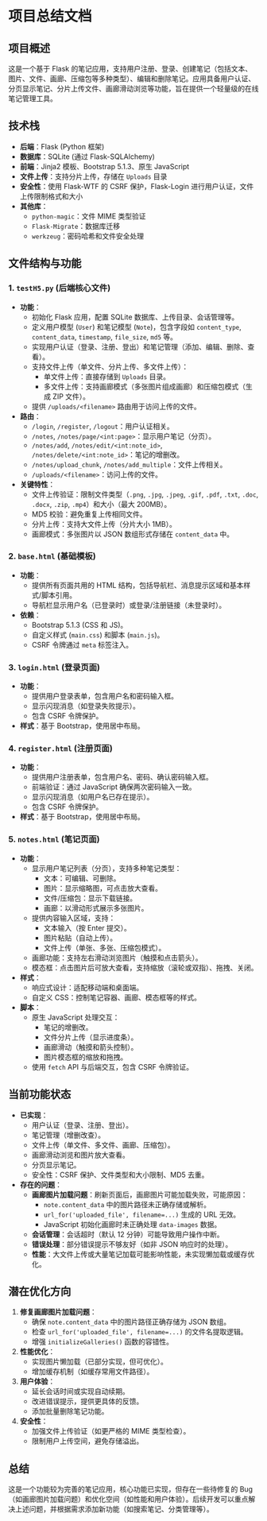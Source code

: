 # 项目总结文档

## 项目概述
这是一个基于 Flask 的笔记应用，支持用户注册、登录、创建笔记（包括文本、图片、文件、画廊、压缩包等多种类型）、编辑和删除笔记。应用具备用户认证、分页显示笔记、分片上传文件、画廊滑动浏览等功能，旨在提供一个轻量级的在线笔记管理工具。

## 技术栈
- **后端**：Flask (Python 框架)
- **数据库**：SQLite (通过 Flask-SQLAlchemy)
- **前端**：Jinja2 模板、Bootstrap 5.1.3、原生 JavaScript
- **文件上传**：支持分片上传，存储在 `Uploads` 目录
- **安全性**：使用 Flask-WTF 的 CSRF 保护，Flask-Login 进行用户认证，文件上传限制格式和大小
- **其他库**：
  - `python-magic`：文件 MIME 类型验证
  - `Flask-Migrate`：数据库迁移
  - `werkzeug`：密码哈希和文件安全处理

## 文件结构与功能

### 1. `testH5.py` (后端核心文件)
- **功能**：
  - 初始化 Flask 应用，配置 SQLite 数据库、上传目录、会话管理等。
  - 定义用户模型 (`User`) 和笔记模型 (`Note`)，包含字段如 `content_type`, `content_data`, `timestamp`, `file_size`, `md5` 等。
  - 实现用户认证（登录、注册、登出）和笔记管理（添加、编辑、删除、查看）。
  - 支持文件上传（单文件、分片上传、多文件上传）：
    - 单文件上传：直接存储到 `Uploads` 目录。
    - 多文件上传：支持画廊模式（多张图片组成画廊）和压缩包模式（生成 ZIP 文件）。
  - 提供 `/uploads/<filename>` 路由用于访问上传的文件。
- **路由**：
  - `/login`, `/register`, `/logout`：用户认证相关。
  - `/notes`, `/notes/page/<int:page>`：显示用户笔记（分页）。
  - `/notes/add`, `/notes/edit/<int:note_id>`, `/notes/delete/<int:note_id>`：笔记的增删改。
  - `/notes/upload_chunk`, `/notes/add_multiple`：文件上传相关。
  - `/uploads/<filename>`：访问上传的文件。
- **关键特性**：
  - 文件上传验证：限制文件类型（`.png`, `.jpg`, `.jpeg`, `.gif`, `.pdf`, `.txt`, `.doc`, `.docx`, `.zip`, `.mp4`）和大小（最大 200MB）。
  - MD5 校验：避免重复上传相同文件。
  - 分片上传：支持大文件上传（分片大小 1MB）。
  - 画廊模式：多张图片以 JSON 数组形式存储在 `content_data` 中。

### 2. `base.html` (基础模板)
- **功能**：
  - 提供所有页面共用的 HTML 结构，包括导航栏、消息提示区域和基本样式/脚本引用。
  - 导航栏显示用户名（已登录时）或登录/注册链接（未登录时）。
- **依赖**：
  - Bootstrap 5.1.3 (CSS 和 JS)。
  - 自定义样式 (`main.css`) 和脚本 (`main.js`)。
  - CSRF 令牌通过 `meta` 标签注入。

### 3. `login.html` (登录页面)
- **功能**：
  - 提供用户登录表单，包含用户名和密码输入框。
  - 显示闪现消息（如登录失败提示）。
  - 包含 CSRF 令牌保护。
- **样式**：基于 Bootstrap，使用居中布局。

### 4. `register.html` (注册页面)
- **功能**：
  - 提供用户注册表单，包含用户名、密码、确认密码输入框。
  - 前端验证：通过 JavaScript 确保两次密码输入一致。
  - 显示闪现消息（如用户名已存在提示）。
  - 包含 CSRF 令牌保护。
- **样式**：基于 Bootstrap，使用居中布局。

### 5. `notes.html` (笔记页面)
- **功能**：
  - 显示用户笔记列表（分页），支持多种笔记类型：
    - 文本：可编辑、可删除。
    - 图片：显示缩略图，可点击放大查看。
    - 文件/压缩包：显示下载链接。
    - 画廊：以滑动形式展示多张图片。
  - 提供内容输入区域，支持：
    - 文本输入（按 Enter 提交）。
    - 图片粘贴（自动上传）。
    - 文件上传（单张、多张、压缩包模式）。
  - 画廊功能：支持左右滑动浏览图片（触摸和点击箭头）。
  - 模态框：点击图片后可放大查看，支持缩放（滚轮或双指）、拖拽、关闭。
- **样式**：
  - 响应式设计：适配移动端和桌面端。
  - 自定义 CSS：控制笔记容器、画廊、模态框等的样式。
- **脚本**：
  - 原生 JavaScript 处理交互：
    - 笔记的增删改。
    - 文件分片上传（显示进度条）。
    - 画廊滑动（触摸和箭头控制）。
    - 图片模态框的缩放和拖拽。
  - 使用 `fetch` API 与后端交互，包含 CSRF 令牌验证。

## 当前功能状态
- **已实现**：
  - 用户认证（登录、注册、登出）。
  - 笔记管理（增删改查）。
  - 文件上传（单文件、多文件、画廊、压缩包）。
  - 画廊滑动浏览和图片放大查看。
  - 分页显示笔记。
  - 安全性：CSRF 保护、文件类型和大小限制、MD5 去重。
- **存在的问题**：
  - **画廊图片加载问题**：刷新页面后，画廊图片可能加载失败，可能原因：
    - `note.content_data` 中的图片路径未正确存储或解析。
    - `url_for('uploaded_file', filename=...)` 生成的 URL 无效。
    - JavaScript 初始化画廊时未正确处理 `data-images` 数据。
  - **会话管理**：会话超时（默认 12 分钟）可能导致用户操作中断。
  - **错误处理**：部分错误提示不够友好（如非 JSON 响应时的处理）。
  - **性能**：大文件上传或大量笔记加载可能影响性能，未实现懒加载或缓存优化。

## 潜在优化方向
1. **修复画廊图片加载问题**：
   - 确保 `note.content_data` 中的图片路径正确存储为 JSON 数组。
   - 检查 `url_for('uploaded_file', filename=...)` 的文件名提取逻辑。
   - 增强 `initializeGalleries()` 函数的容错性。
2. **性能优化**：
   - 实现图片懒加载（已部分实现，但可优化）。
   - 增加缓存机制（如缓存常用文件路径）。
3. **用户体验**：
   - 延长会话时间或实现自动续期。
   - 改进错误提示，提供更具体的反馈。
   - 添加批量删除笔记功能。
4. **安全性**：
   - 加强文件上传验证（如更严格的 MIME 类型检查）。
   - 限制用户上传空间，避免存储溢出。

## 总结
这是一个功能较为完善的笔记应用，核心功能已实现，但存在一些待修复的 Bug（如画廊图片加载问题）和优化空间（如性能和用户体验）。后续开发可以重点解决上述问题，并根据需求添加新功能（如搜索笔记、分类管理等）。
